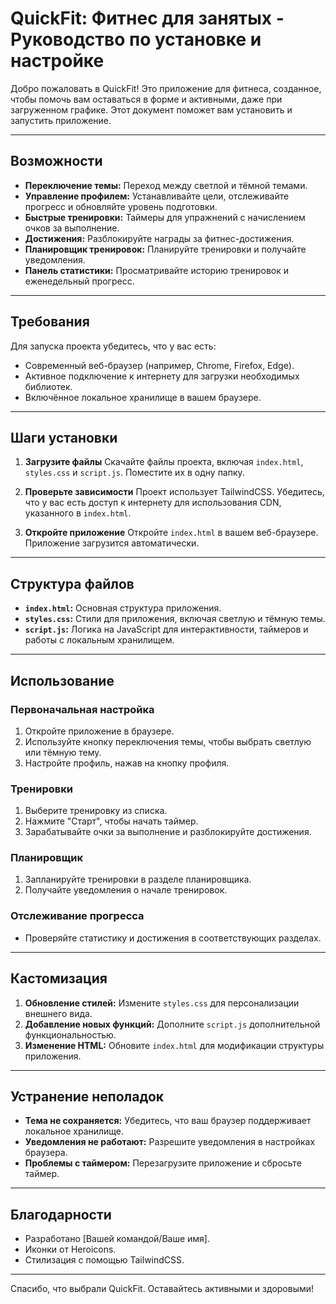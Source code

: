 # QuickFit: Фитнес для занятых - Руководство по установке и настройке

Добро пожаловать в QuickFit! Это приложение для фитнеса, созданное, чтобы помочь вам оставаться в форме и активными, даже при загруженном графике. Этот документ поможет вам установить и запустить приложение.

---

## Возможности
- **Переключение темы:** Переход между светлой и тёмной темами.
- **Управление профилем:** Устанавливайте цели, отслеживайте прогресс и обновляйте уровень подготовки.
- **Быстрые тренировки:** Таймеры для упражнений с начислением очков за выполнение.
- **Достижения:** Разблокируйте награды за фитнес-достижения.
- **Планировщик тренировок:** Планируйте тренировки и получайте уведомления.
- **Панель статистики:** Просматривайте историю тренировок и еженедельный прогресс.

---

## Требования
Для запуска проекта убедитесь, что у вас есть:
- Современный веб-браузер (например, Chrome, Firefox, Edge).
- Активное подключение к интернету для загрузки необходимых библиотек.
- Включённое локальное хранилище в вашем браузере.

---

## Шаги установки
1. **Загрузите файлы**
   Скачайте файлы проекта, включая `index.html`, `styles.css` и `script.js`. Поместите их в одну папку.

2. **Проверьте зависимости**
   Проект использует TailwindCSS. Убедитесь, что у вас есть доступ к интернету для использования CDN, указанного в `index.html`.

3. **Откройте приложение**
   Откройте `index.html` в вашем веб-браузере. Приложение загрузится автоматически.

---

## Структура файлов
- **`index.html`:** Основная структура приложения.
- **`styles.css`:** Стили для приложения, включая светлую и тёмную темы.
- **`script.js`:** Логика на JavaScript для интерактивности, таймеров и работы с локальным хранилищем.

---

## Использование

### Первоначальная настройка
1. Откройте приложение в браузере.
2. Используйте кнопку переключения темы, чтобы выбрать светлую или тёмную тему.
3. Настройте профиль, нажав на кнопку профиля.

### Тренировки
1. Выберите тренировку из списка.
2. Нажмите "Старт", чтобы начать таймер.
3. Зарабатывайте очки за выполнение и разблокируйте достижения.

### Планировщик
1. Запланируйте тренировки в разделе планировщика.
2. Получайте уведомления о начале тренировок.

### Отслеживание прогресса
- Проверяйте статистику и достижения в соответствующих разделах.

---

## Кастомизация
1. **Обновление стилей:** Измените `styles.css` для персонализации внешнего вида.
2. **Добавление новых функций:** Дополните `script.js` дополнительной функциональностью.
3. **Изменение HTML:** Обновите `index.html` для модификации структуры приложения.

---

## Устранение неполадок
- **Тема не сохраняется:** Убедитесь, что ваш браузер поддерживает локальное хранилище.
- **Уведомления не работают:** Разрешите уведомления в настройках браузера.
- **Проблемы с таймером:** Перезагрузите приложение и сбросьте таймер.

---

## Благодарности
- Разработано [Вашей командой/Ваше имя].
- Иконки от Heroicons.
- Стилизация с помощью TailwindCSS.

---

Спасибо, что выбрали QuickFit. Оставайтесь активными и здоровыми!

